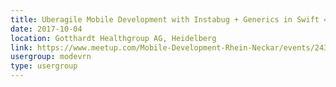 ```yaml
---
title: Uberagile Mobile Development with Instabug + Generics in Swift 4 Part II
date: 2017-10-04
location: Gotthardt Healthgroup AG, Heidelberg
link: https://www.meetup.com/Mobile-Development-Rhein-Neckar/events/243297647/
usergroup: modevrn
type: usergroup
---
```


